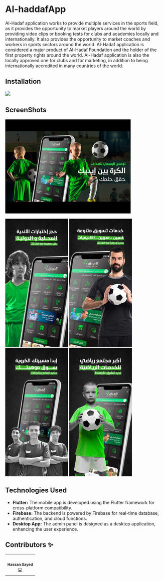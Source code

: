 # Al-haddafApp

Al-Hadaf application works to provide multiple services in the sports field, as it provides the opportunity to market players around the world by providing video clips or booking tests for clubs and academies locally and internationally. It also provides the opportunity to market coaches and workers in sports sectors around the world.
Al-Hadaf application is considered a major product of Al-Hadaf Foundation and the holder of the first property rights around the world. Al-Hadaf application is also the locally approved one for clubs and for marketing, in addition to being internationally accredited in many countries of the world.
## Installation
<a href="https://play.google.com/store/apps/details?id=com.alhaddafcommunity.co&hl=ar&gl=US"><img src="https://play.google.com/intl/en_us/badges/images/generic/en-play-badge.png" width="200"></img></a>

[//]: # (https://play.google.com/intl/en_us/badges/images/generic/en-play-badge.png)

## ScreenShots
 <img src="screans/img_4.png" width="400"> 

<p>
<img src="screans/img.png" width="200" />
<img src="screans/img_1.png" width="200" />
<img src="screans/img_2.png" width="200" />
<img src="screans/img_3.png" width="200" />

</p>


## Technologies Used

- **Flutter:** The mobile app is developed using the Flutter framework for cross-platform compatibility.
- **Firebase:** The backend is powered by Firebase for real-time database, authentication, and cloud functions.
- **Desktop App:** The admin panel is designed as a desktop application, enhancing the user experience.


## Contributors ✨

<table>
  <tr>
    <td align="center"><a href="https://github.com/HassanSayedHassan"><img src="https://avatars.githubusercontent.com/u/68397099?v=4" width="100px;" alt=""/><br /><sub><b>Hassan Sayed</b></sub></a><br /><a  title="Code">💻</a></td>
  </tr>
</table>

